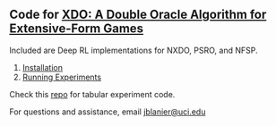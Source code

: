 
## Code for [XDO: A Double Oracle Algorithm for Extensive-Form Games](https://arxiv.org/abs/2103.06426)


Included are Deep RL implementations for NXDO, PSRO, and NFSP.

1. [Installation](docs/install.md)
2. [Running Experiments](docs/experiments.md)

Check this [repo](https://github.com/indylab/tabular_xdo) for tabular experiment code.

For questions and assistance, email jblanier@uci.edu
